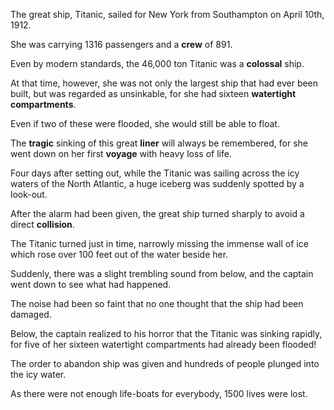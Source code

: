 The great ship, Titanic, sailed for New York from Southampton on April 10th, 1912. 

She was carrying 1316 passengers and a **crew** of 891. 

Even by modern standards, the 46,000 ton Titanic was a **colossal** ship. 

At that time, however, she was not only the largest ship that had ever been built, but was regarded as unsinkable, for she had sixteen **watertight compartments**. 

Even if two of these were flooded, she would still be able to float. 

The **tragic** sinking of this great **liner** will always be remembered, for she went down on her first **voyage** with heavy loss of life.





Four days after setting out, while the Titanic was sailing across the icy waters of the North Atlantic, a huge iceberg was suddenly spotted by a look-out. 

After the alarm had been given, the great ship turned sharply to avoid a direct **collision**. 

The Titanic turned just in time, narrowly missing the immense wall of ice which rose over 100 feet out of the water beside her. 

Suddenly, there was a slight trembling sound from below, and the captain went down to see what had happened. 

The noise had been so faint that no one thought that the ship had been damaged. 

Below, the captain realized to his horror that the Titanic was sinking rapidly, for five of her sixteen watertight compartments had already been flooded! 

The order to abandon ship was given and hundreds of people plunged into the icy water. 

As there were not enough life-boats for everybody, 1500 lives were lost.